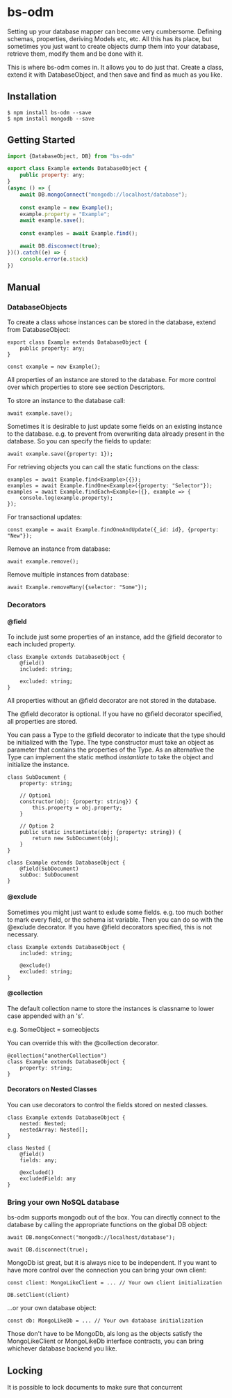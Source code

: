 ﻿# bs-odm

Setting up your database mapper can become very cumbersome. Defining schemas, properties, deriving Models etc, etc.
All this has its place, but sometimes you just want to create objects dump them into your database, retrieve them, modify them and be done with it.

This is where bs-odm comes in. It allows you to do just that.
Create a class, extend it with DatabaseObject, and then save and find as much as you like.

## Installation

    $ npm install bs-odm --save
    $ npm install mongodb --save
    
## Getting Started

```js
import {DatabaseObject, DB} from "bs-odm"

export class Example extends DatabaseObject {
    public property: any;
}
(async () => {
    await DB.mongoConnect("mongodb://localhost/database");
    
    const example = new Example();
    example.property = "Example";
    await example.save();
    
    const examples = await Example.find();

    await DB.disconnect(true);
})().catch((e) => {
    console.error(e.stack)
})
```

## Manual
### DatabaseObjects

To create a class whose instances can be stored in the database, extend from DatabaseObject:

    export class Example extends DatabaseObject {
        public property: any;
    }
    
    const example = new Example();

All properties of an instance are stored to the database. For more control over which properties to store see section Descriptors.

To store an instance to the database call:

    await example.save();
    
Sometimes it is desirable to just update some fields on an existing instance to the database.
e.g. to prevent from overwriting data already present in the database.
So you can specify the fields to update:

    await example.save({property: 1});

For retrieving objects you can call the static functions on the class:

    examples = await Example.find<Example>({});
    examples = await Example.findOne<Example>({property: "Selector"});
    examples = await Example.findEach<Example>({}, example => {
        console.log(example.property);
    });
    
For transactional updates:
    
    const example = await Example.findOneAndUpdate({_id: id}, {property: "New"});
    
Remove an instance from database:

    await example.remove();
    
Remove multiple instances from database:

    await Example.removeMany({selector: "Some"});

### Decorators

#### @field

To include just some properties of an instance, add the @field decorator to each included property.

    class Example extends DatabaseObject {
        @field()
        included: string;
        
        excluded: string;
    }
    
All properties without an @field decorator are not stored in the database.

The @field decorator is optional. If you have no @field decorator specified, all properties are stored.

You can pass a Type to the @field decorator to indicate that the type should be initialized with the Type.
The type constructor must take an object as parameter that contains the properties of the Type.
As an alternative the Type can implement the static method _instantiate_ to take the object and initialize the instance.

    class SubDocument {
        property: string;
        
        // Option1 
        constructor(obj: {property: string}) {
            this.property = obj.property;
        } 
        
        // Option 2
        public static instantiate(obj: {property: string}) {
            return new SubDocument(obj);
        }
    }
    
    class Example extends DatabaseObject {
        @field(SubDocument)
        subDoc: SubDocument
    }

#### @exclude

Sometimes you might just want to exlude some fields. e.g. too much bother to mark every field, or the schema ist variable.
Then you can do so with the @exclude decorator. If you have @field decorators specified, this is not necessary.

    class Example extends DatabaseObject {
        included: string;
        
        @exclude()
        excluded: string;
    }

#### @collection

The default collection name to store the instances is classname to lower case appended with an 's'.

e.g. SomeObject = someobjects

You can override this with the @collection decorator.

    @collection("anotherCollection")
    class Example extends DatabaseObject {
        property: string;
    }

#### Decorators on Nested Classes

You can use decorators to control the fields stored on nested classes.

    class Example extends DatabaseObject {
        nested: Nested;
        nestedArray: Nested[];
    }

    class Nested {
        @field()
        fields: any;

        @excluded()
        excludedField: any
    }


### Bring your own NoSQL database

bs-odm supports mongodb out of the box. You can directly connect to the database by calling the appropriate functions on the global DB object:

    await DB.mongoConnect("mongodb://localhost/database");
        
    await DB.disconnect(true);

MongoDb ist great, but it is always nice to be independent.
If you want to have more control over the connection you can bring your own client:

    const client: MongoLikeClient = ... // Your own client initialization
    
    DB.setClient(client)
    
...or your own database object:

    const db: MongoLikeDb = ... // Your own database initialization
    
Those don't have to be MongoDb, als long as the objects satisfy the MongoLikeClient or MongoLikeDb interface contracts,
you can bring whichever database backend you like.

## Locking

It is possible to lock documents to make sure that concurrent 

